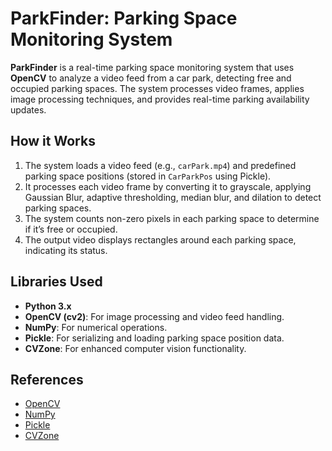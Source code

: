 # **ParkFinder: Parking Space Monitoring System**

**ParkFinder** is a real-time parking space monitoring system that uses **OpenCV** to analyze a video feed from a car park, detecting free and occupied parking spaces. The system processes video frames, applies image processing techniques, and provides real-time parking availability updates.

## **How it Works**
1. The system loads a video feed (e.g., `carPark.mp4`) and predefined parking space positions (stored in `CarParkPos` using Pickle).
2. It processes each video frame by converting it to grayscale, applying Gaussian Blur, adaptive thresholding, median blur, and dilation to detect parking spaces.
3. The system counts non-zero pixels in each parking space to determine if it’s free or occupied.
4. The output video displays rectangles around each parking space, indicating its status.

## **Libraries Used**
- **Python 3.x**
- **OpenCV (cv2)**: For image processing and video feed handling.
- **NumPy**: For numerical operations.
- **Pickle**: For serializing and loading parking space position data.
- **CVZone**: For enhanced computer vision functionality.

## **References**
- [OpenCV](https://opencv.org/)
- [NumPy](https://numpy.org/)
- [Pickle](https://docs.python.org/3/library/pickle.html)
- [CVZone](https://github.com/cvzone/cvzone)
